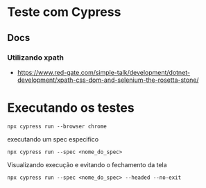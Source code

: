 # Teste com Cypress

## Docs

### Utilizando xpath

-   https://www.red-gate.com/simple-talk/development/dotnet-development/xpath-css-dom-and-selenium-the-rosetta-stone/

# Executando os testes

```
npx cypress run --browser chrome
```

executando um spec especifico

```
npx cypress run --spec <nome_do_spec>
```

Visualizando execução e evitando o fechamento da tela
```
npx cypress run --spec <nome_do_spec> --headed --no-exit
```